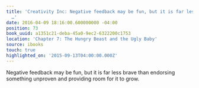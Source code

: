 ```yaml
---
title: 'Creativity Inc: Negative feedback may be fun, but it is far less brave than
  …'
date: 2016-04-09 18:16:00.600000000 -04:00
position: 73
book_uuid: a1351c21-deba-45a0-9ec2-6322200c1753
location: 'Chapter 7: The Hungry Beast and the Ugly Baby'
source: ibooks
touch: true
highlighted_on: '2015-09-13T04:00:00.000Z'
---
```


Negative feedback may be fun, but it is far less brave than endorsing something unproven and providing room for it to grow.